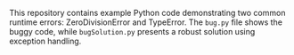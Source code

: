 This repository contains example Python code demonstrating two common runtime errors: ZeroDivisionError and TypeError.  The `bug.py` file shows the buggy code, while `bugSolution.py` presents a robust solution using exception handling.